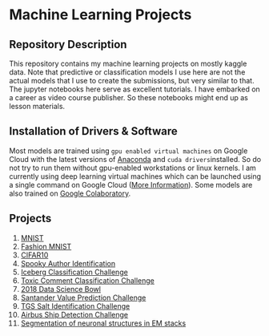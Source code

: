 # Machine Learning Projects

## Repository Description
This repository contains my machine learning projects on mostly kaggle data. Note that predictive or classification models I use here are not the actual models that I use to create the submissions, but very similar to that. The jupyter notebooks here serve as excellent tutorials. I have embarked on a career as video course publisher. So these notebooks might end up as lesson materials.

## Installation of Drivers & Software
Most models are trained using `gpu enabled virtual machines` on Google Cloud with the latest versions of [Anaconda](https://www.anaconda.com/download/) and `cuda drivers`installed. So do not try to run them without gpu-enabled workstations or linux kernels. I am currently using deep learning virtual machines which can be launched using a single command on Google Cloud ([More Information](https://cloud.google.com/deep-learning-vm/docs/tensorflow_start_instance)). Some models are also trained on [Google Colaboratory](https://colab.research.google.com/notebooks/welcome.ipynb).

## Projects
1. [MNIST](https://github.com/itratrahman/machine_learning_projects/tree/master/mnist)
2. [Fashion MNIST](https://github.com/itratrahman/machine_learning_projects/tree/master/fashion_mnist)
3. [CIFAR10](https://github.com/itratrahman/machine_learning_projects/tree/master/cifar10)
4. [Spooky Author Identification](https://github.com/itratrahman/machine_learning_projects/tree/master/spookyauthoridentification)
5. [Iceberg Classification Challenge](https://github.com/itratrahman/machine_learning_projects/tree/master/icebergclassifierchallenge)
6. [Toxic Comment Classification Challenge](https://github.com/itratrahman/machine_learning_projects/tree/master/toxic_comment_classification)
7. [2018 Data Science Bowl](https://github.com/itratrahman/machine_learning_projects/tree/master/2018_data_science_bowl)
8. [Santander Value Prediction Challenge](https://github.com/itratrahman/machine_learning_projects/tree/master/santander_prediction_challenge)
9. [TGS Salt Identification Challenge](https://github.com/itratrahman/machine_learning_projects/tree/master/salt_identification_challenge)
10. [Airbus Ship Detection Challenge](https://github.com/itratrahman/machine_learning_projects/tree/master/airbus_ship_detection_challenge)
11. [Segmentation of neuronal structures in EM stacks](https://github.com/itratrahman/machine_learning_projects/tree/master/segmentation_of_neuronal_structures)
